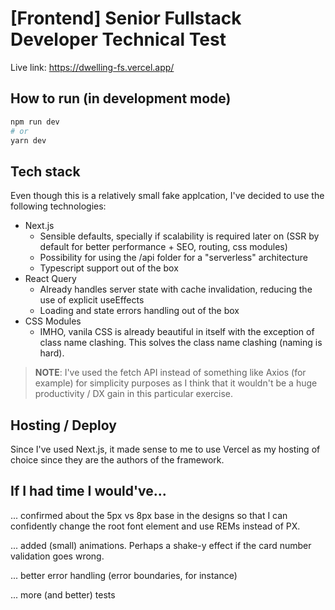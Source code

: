 # [Frontend] Senior Fullstack Developer Technical Test

Live link: https://dwelling-fs.vercel.app/

## How to run (in development mode)

```bash
npm run dev
# or
yarn dev
```

## Tech stack

Even though this is a relatively small fake applcation, I've decided to use the following technologies:

- Next.js
  - Sensible defaults, specially if scalability is required later on (SSR by default for better performance + SEO, routing, css modules)
  - Possibility for using the /api folder for a "serverless" architecture
  - Typescript support out of the box
- React Query
  - Already handles server state with cache invalidation, reducing the use of explicit useEffects
  - Loading and state errors handling out of the box
- CSS Modules
  - IMHO, vanila CSS is already beautiful in itself with the exception of class name clashing. This solves the class name clashing (naming is hard).

> **NOTE**: I've used the fetch API instead of something like Axios (for example) for simplicity purposes as I think that it wouldn't be a huge productivity / DX gain in this particular exercise.

## Hosting / Deploy

Since I've used Next.js, it made sense to me to use Vercel as my hosting of choice since they are the authors of the framework.

## If I had time I would've...

... confirmed about the 5px vs 8px base in the designs so that I can confidently change the root font element and use REMs instead of PX.

... added (small) animations. Perhaps a shake-y effect if the card number validation goes wrong.

... better error handling (error boundaries, for instance)

... more (and better) tests
